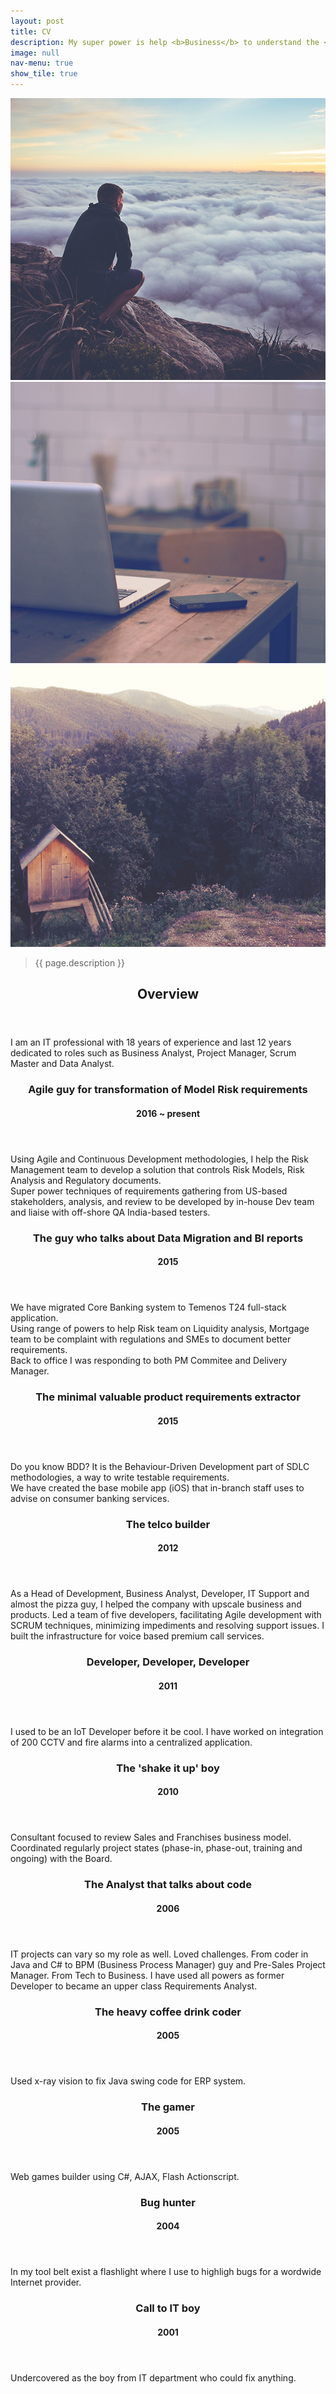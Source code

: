 ```yaml
---
layout: post
title: CV
description: My super power is help <b>Business</b> to understand the <b>Developers</b> and facilitate Developers to understand the <b>Requirements</b> to build software that matches their <u>vision</u> and <u>strategy</u>.
image: null
nav-menu: true
show_tile: true
---
```


<!-- One -->
<section id="zero">
	<div class="box alt">
		<div class="row 50% uniform">
			<div class="4u"><span class="image fit"><img src="assets/images/pic08.jpg" alt="" /></span></div>
			<div class="4u"><span class="image fit"><img src="assets/images/pic09.jpg" alt="" /></span></div>
			<div class="4u$"><span class="image fit"><img src="assets/images/pic10.jpg" alt="" /></span></div>
		</div>
	</div>
	<div class="inner">
		<blockquote>{{ page.description }}</blockquote>
	</div>
</section>

<!-- One -->
<section id="one">
	<div class="inner">
		<header class="major">
			<h2>Overview</h2>
		</header>
		<p>I am an IT professional with 18 years of experience and last 12 years dedicated to roles such as Business Analyst, Project Manager, Scrum Master and Data Analyst.</p>
	</div>
</section>


<!-- Two -->
<section id="two" class="spotlights">
	<section>
		<div class="content">
			<div class="inner">
				<header class="major">
					<h3>Agile guy for transformation of Model Risk requirements</h3>
                    <h4>2016 ~ present</h4>
				</header>
				<p>Using Agile and Continuous Development methodologies, I help the Risk Management team to develop a solution that controls Risk Models, Risk Analysis and Regulatory documents.<br/>
                Super power techniques of requirements gathering from US-based stakeholders, analysis, and review to be developed by in-house Dev team and liaise with off-shore QA India-based testers.</p>
			</div>
		</div>
	</section>
	<section>
		<div class="content">
			<div class="inner">
				<header class="major">
					<h3>The guy who talks about Data Migration and BI reports</h3>
                    <h4>2015</h4>
				</header>
				<p>We have migrated Core Banking system to Temenos T24 full-stack application.<br/>
                Using range of powers to help Risk team on Liquidity analysis, Mortgage team to be complaint with regulations and SMEs to document better requirements.<br/>
                Back to office I was responding to both PM Commitee and Delivery Manager.</p>
			</div>
		</div>
	</section>
	<section>
		<div class="content">
			<div class="inner">
				<header class="major">
					<h3>The minimal valuable product requirements extractor</h3>
                    <h4>2015</h4>
				</header>
				<p>Do you know BDD? It is the Behaviour-Driven Development part of SDLC methodologies, a way to write testable requirements.<br/>
                We have created the base mobile app (iOS) that in-branch staff uses to advise on consumer banking services.</p>
			</div>
		</div>
	</section>
	<section>
		<div class="content">
			<div class="inner">
				<header class="major">
					<h3>The telco builder</h3>
                    <h4>2012</h4>
				</header>
				<p>As a Head of Development, Business Analyst, Developer, IT Support and almost the pizza guy, I helped the company with upscale business and products. Led a team of five developers, facilitating Agile development with SCRUM techniques, minimizing impediments and resolving support issues.
                I built the infrastructure for voice based premium call services.</p>
			</div>
		</div>
	</section>
	<section>
		<div class="content">
			<div class="inner">
				<header class="major">
					<h3>Developer, Developer, Developer</h3>
                    <h4>2011</h4>
				</header>
				<p>I used to be an IoT Developer before it be cool. I have worked on integration of 200 CCTV and fire alarms into a centralized application.</p>
			</div>
		</div>
	</section>
	<section>
		<div class="content">
			<div class="inner">
				<header class="major">
					<h3>The 'shake it up' boy</h3>
                    <h4>2010</h4>
				</header>
				<p>Consultant focused to review Sales and Franchises business model. Coordinated regularly project states (phase-in, phase-out, training and ongoing) with the Board.</p>
			</div>
		</div>
	</section>
	<section>
		<div class="content">
			<div class="inner">
				<header class="major">
					<h3>The Analyst that talks about code</h3>
                    <h4>2006</h4>
				</header>
				<p>IT projects can vary so my role as well. Loved challenges. From coder in Java and C# to BPM (Business Process Manager) guy and Pre-Sales Project Manager. 
                From Tech to Business. I have used all powers as former Developer to became an upper class Requirements Analyst.</p>
			</div>
		</div>
	</section>
	<section>
		<div class="content">
			<div class="inner">
				<header class="major">
					<h3>The heavy coffee drink coder</h3>
                    <h4>2005</h4>
				</header>
				<p>Used x-ray vision to fix Java swing code for ERP system.</p>
			</div>
		</div>
	</section>
	<section>
		<div class="content">
			<div class="inner">
				<header class="major">
					<h3>The gamer</h3>
                    <h4>2005</h4>
				</header>
				<p>Web games builder using C#, AJAX, Flash Actionscript.</p>
			</div>
		</div>
	</section>
	<section>
		<div class="content">
			<div class="inner">
				<header class="major">
					<h3>Bug hunter</h3>
                    <h4>2004</h4>
				</header>
				<p>In my tool belt exist a flashlight where I use to highligh bugs for a wordwide Internet provider.</p>
			</div>
		</div>
	</section>
	<section>
		<div class="content">
			<div class="inner">
				<header class="major">
					<h3>Call to IT boy</h3>
                    <h4>2001</h4>
				</header>
				<p>Undercovered as the boy from IT department who could fix anything.</p>
			</div>
		</div>
	</section>
</section>
